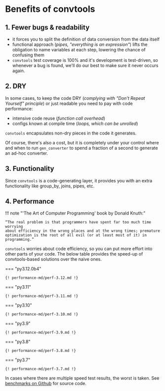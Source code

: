 # Benefits of convtools


## 1. Fewer bugs & readability

* it forces you to split the definition of data conversion from the data
  itself
* functional approach (_pipes, "everything is an expression"_) lifts the
  obligation to name variables at each step, lowering the chance of confusing
  them
* `convtools` test coverage is 100% and it's development is test-driven, so
  whenever a bug is found, we'll do our best to make sure it never occurs
  again.

## 2. DRY

In some cases, to keep the code DRY (_complying with "Don't Repeat Yourself"
principle_) or just readable you need to pay with code performance:

* intensive code reuse (_function call overhead_)
* configs known at compile time (_loops, which can be unrolled_)

`convtools` encapsulates non-dry pieces in the code it generates.

Of course, there's also a cost, but it is completely under your control where
and when to run `gen_converter` to spend a fraction of a second to generate
an ad-hoc converter.

## 3. Functionality

Since `convtools` is a code-generating layer, it provides you with an extra
functionality like group_by, joins, pipes, etc.


## 4. Performance

!!! note "'The Art of Computer Programming' book by Donald Knuth:"

    “The real problem is that programmers have spent far too much time worrying
    about efficiency in the wrong places and at the wrong times; premature
    optimization is the root of all evil (or at least most of it) in programming.”

`convtools` worries about code efficiency, so you can put more effort into
other parts of your code. The below table provides the speed-up of
convtools-based solutions over the naive ones. 


=== "py3.12.0b4"

    {! performance-md/perf-3.12.md !}

=== "py3.11"

    {! performance-md/perf-3.11.md !}

=== "py3.10"

    {! performance-md/perf-3.10.md !}

=== "py3.9"

    {! performance-md/perf-3.9.md !}

=== "py3.8"

    {! performance-md/perf-3.8.md !}

=== "py3.7"

    {! performance-md/perf-3.7.md !}


In cases where there are multiple speed test results, the worst is
taken. See [benchmarks on Github](https://github.com/westandskif/convtools/tree/master/benchmarks) for source code.
